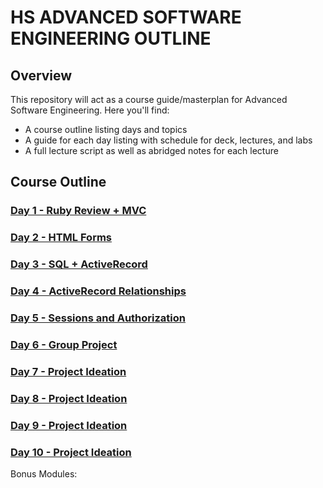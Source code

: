 # HS ADVANCED SOFTWARE ENGINEERING OUTLINE

## Overview
This repository will act as a course guide/masterplan for Advanced Software Engineering. 
Here you'll find:

+ A course outline listing days and topics
+ A guide for each day listing with schedule for deck, lectures, and labs
+ A full lecture script as well as abridged notes for each lecture

## Course Outline

### [Day 1 - Ruby Review + MVC ](/day-01)

### [Day 2 - HTML Forms](/day-02)

### [Day 3 - SQL + ActiveRecord ](/day-03)

### [Day 4 - ActiveRecord Relationships ](/day-04)

### [Day 5 - Sessions and Authorization ](/day-05)

### [Day 6 - Group Project](/day-06)

### [Day 7 - Project Ideation ](/day-07)

### [Day 8 - Project Ideation ](/day-08)

### [Day 9 - Project Ideation ](/day-09)

### [Day 10 - Project Ideation ](/day-10)

Bonus Modules:

